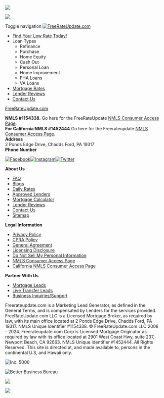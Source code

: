 ![](//bat.bing.com/action/0?ti=5202883&Ver=2)  

![](
			https://www.facebook.com/tr?id=787007714737985&ev=PageView&noscript=1)

Toggle navigation [![FreeRateUpdate.com](/application/views/www/public/assets/img/logo.svg)](https://www.freerateupdate.com/)

* [Find Your Low Rate Today!](https://www.freerateupdate.com/mortgage-rate-finder)
* Loan Types
    * Refinance
    * Purchase
    * Home Equity
    * Cash Out
    * Personal Loan
    * Home Improvement
    * FHA Loans
    * VA Loans
* [Mortgage Rates](https://www.freerateupdate.com/mortgage-rates)
* [Lender Reviews](https://www.freerateupdate.com/lender-reviews)
* [Contact Us](https://www.freerateupdate.com/contact)

[FreeRateUpdate.com](https://www.freerateupdate.com/)

**NMLS #1154338.** Go here for the FreeRateUpdate [NMLS Consumer Access Page](http://www.nmlsconsumeraccess.org/EntityDetails.aspx/COMPANY/1154338).  
**For California NMLS #1452444** Go here for the Freerateupdate [NMLS Consumer Access Page](https://www.nmlsconsumeraccess.org/EntityDetails.aspx/COMPANY/1452444).  
**Address**  
2 Ponds Edge Drive, Chadds Ford, PA 19317  
**Phone Number**  

 [![Facebook](/application/views/www/public/assets/img/facebook-outline.png)](https://www.facebook.com/freerateupdate)[![Instagram](/application/views/www/public/assets/img/instagram-outline.png)](https://www.instagram.com/freerateupdate/)[![Twitter](/application/views/www/public/assets/img/twitter-bw.png)](https://twitter.com/freerateupdate)

**About Us**

* [FAQ](https://www.freerateupdate.com/faq)
* [Blogs](https://www.freerateupdate.com/learning-center/blog)
* [Daily Rates](https://www.freerateupdate.com/daily-mortgage-rates)
* [Approved Lenders](https://www.freerateupdate.com/approved-lenders)
* [Mortgage Calculator](https://www.freerateupdate.com/mortgage-calculator)
* [Lender Reviews](https://www.freerateupdate.com/lender-reviews)
* [Contact Us](https://www.freerateupdate.com/contact)
* [Sitemap](https://www.freerateupdate.com/html-sitemap)

**Legal Information**

* [Privacy Policy](https://www.freerateupdate.com/privacy)
* [CPRA Policy](https://www.freerateupdate.com/cpra_policy)
* [General Agreement](https://www.freerateupdate.com/terms)
* [Licensing Disclosure](https://www.freerateupdate.com/licensing_disclosure)
* [Do Not Sell My Personal Information](https://www.freerateupdate.com/do_not_sell)
* [NMLS Consumer Access Page](http://www.nmlsconsumeraccess.org/EntityDetails.aspx/COMPANY/1154338)
* [California NMLS Consumer Access Page](https://www.nmlsconsumeraccess.org/EntityDetails.aspx/COMPANY/1452444)

**Partner With Us**

* [Mortgage Leads](https://www.freerateupdate.com/mortgage-leads)
* [Live Transfer Leads](https://www.freerateupdate.com/live-transfer-leads)
* [Business Inquiries/Support](https://www.freerateupdate.com/partner)

Freerateupdate.com is a Marketing Lead Generator, as defined in the General Terms, and is compensated by Lenders for the services provided. FreeRateUpdate.com LLC is a Licensed Mortgage Broker, as required by law, with its main office located at 2 Ponds Edge Drive, Chadds Ford, PA 19317. NMLS Unique Identifier #1154338. © FreeRateUpdate.com LLC 2008 - 2024. Freerateupdate.com Corp is Licensed Mortgage Originator as required by law with its office located at 2901 West Coast Hwy, suite 237, Newport Beach, CA 92663. NMLS Unique Identifier #1452444. All Rights Reserved. This site is directed at, and made available to, persons in the continental U.S, and Hawaii only.

![Inc. 5000](/application/views/www/public/assets/img/inc-5000-bw.png)

![Better Business Bureau](/application/views/www/public/assets/img/bbb-bw.png)

![](https://dc.ads.linkedin.com/collect/?pid=27558&fmt=gif)

![](//googleads.g.doubleclick.net/pagead/viewthroughconversion/1040949609/?value=0&label=yUDUCOWN8AQQ6cKu8AM&guid=ON&script=0)